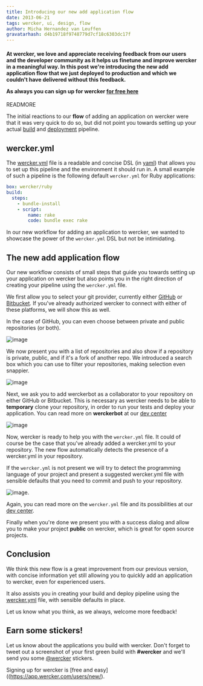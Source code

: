 ```yaml
---
title: Introducing our new add application flow
date: 2013-06-21
tags: wercker, ui, design, flow
author: Micha Hernandez van Leuffen
gravatarhash: d4b19718f9748779d7cf18c6303dc17f
---
```


<h4 class="subheader">
At wercker, we love and appreciate receiving feedback from our users and the developer community as it helps us finetune
and improve wercker in a meaningful way. In this post we're
introducing the new <strong>add application flow</strong> that we just
deployed to production and which we couldn't have delivered without this feedback.

As always you can sign up for wercker <a href="https://app.wercker.com/users/new/">for free here</a>

</h4>

READMORE

The initial reactions to our **flow** of adding an application on wercker were
that it was very quick to do so, but did not point you towards setting up your
actual [build](http://devcenter.wercker.com/articles/introduction/builds.html)
and [deployment](http://devcenter.wercker.com/articles/introduction/deployment.html) pipeline.

## wercker.yml

The [wercker.yml](http://devcenter.wercker.com/articles/werckeryml/) file is a readable and concise DSL (in [yaml](http://www.yaml.org/)) that allows
you to set up this pipeline and the environment it should run in. A small example of such a pipeline is the following default `wercker.yml`
for Ruby applications:

```yaml
box: wercker/ruby
build:
  steps:
    - bundle-install
    - script:
        name: rake
        code: bundle exec rake
```
In our new workflow for adding an application to wercker, we wanted to showcase the power of the `wercker.yml` DSL but
not be intimidating.

## The new add application flow

Our new workflow consists of small steps that guide you towards setting up
your application on wercker but also points you in the right direction of
creating your pipeline using the `wercker.yml` file.

We first allow you to select your git provider, currently either
[GitHub](http://github.com) or [Bitbucket](http://bitbucket.org). If you've
already authorized wercker to connect with either of these platforms, we will
show this as well.

In the case of GitHub, you can even choose between private and public
repositories (or both).

![image](http://f.cl.ly/items/0v080B3l1b1I2P3P3x2z/Screen%20Shot%202013-06-21%20at%2011.53.17%20AM.png)

We now present you with a list of repositories and also show if a repository is
private, public, and if it's a fork of another repo. We introduced a search box which you can use to filter your repositories,
making selection even snappier.

![image](http://f.cl.ly/items/0Z1c0A1k0g1c0j2h082z/Screen%20Shot%202013-06-21%20at%2011.53.43%20AM.png)

Next, we ask you to add werckerbot as a collaborator to your repository on either GitHub or Bitbucket. This is necessary as
wercker needs to be able to **temporary** clone your repository, in order to run your tests and deploy your application.
You can read more on **werckerbot** at our [dev center](http://devcenter.wercker.com/articles/gettingstarted/werckerbot.html)

![image](http://f.cl.ly/items/2J3U202n06120u0G1i0a/Screen%20Shot%202013-06-21%20at%2011.53.58%20AM.png)

Now, wercker is ready to help you with the `wercker.yml` file. It could of course be the case that you've already
added a wercker.yml to your repository. The new flow automatically detects the presence of a wercker.yml in your repository.

If the `wercker.yml` is not present we will try to detect the programming language of your project and present a suggested wercker.yml file with sensible defaults that you need to commit and push to your repository.

![image](http://f.cl.ly/items/3V33302R3W1F3z03461m/Screen%20Shot%202013-06-21%20at%2012.00.50%20PM.png).

Again, you can read more on the `wercker.yml` file and its possibilities at our [dev center](http://devcenter.wercker.com).

Finally when you're done we present you with a success dialog and allow you to make your project **public** on wercker, which is great for open source projects.

## Conclusion

We think this new flow is a great improvement from our previous version, with
concise information yet still allowing you to quickly add an application to
wercker, even for experienced users.

It also assists you in creating your build and deploy pipeline using the
[wercker.yml](http://devcenter.wercker.com/articles/werckeryml/) file, with sensible
defaults in place.

Let us know what you think, as we always, welcome more feedback!

## Earn some stickers!

Let us know about the applications you build with wercker. Don't forget to tweet out a screenshot of your first green build with **#wercker** and we'll send you some [@wercker](http://twitter.com/wercker) stickers.

Signing up for wercker is [free and
easy]((https://app.wercker.com/users/new/).

